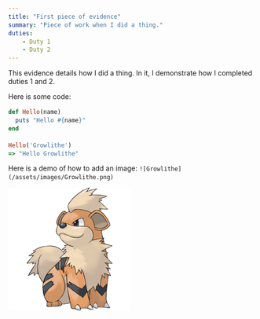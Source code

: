 ```yaml
---
title: "First piece of evidence"
summary: "Piece of work when I did a thing."
duties: 
    - Duty 1
    - Duty 2
---
```


This evidence details how I did a thing. In it, I demonstrate how I completed duties 1 and 2.

Here is some code:
```ruby
def Hello(name)
  puts "Hello #{name}"
end

Hello('Growlithe')
=> "Hello Growlithe"
```

Here is a demo of how to add an image:
`![Growlithe](/assets/images/Growlithe.png)`


![Growlithe](/assets/images/Growlithe.png)
